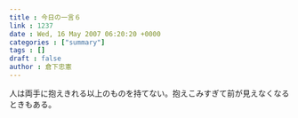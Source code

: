 ```yaml
---
title : 今日の一言６
link : 1237
date : Wed, 16 May 2007 06:20:20 +0000
categories : ["summary"]
tags : []
draft : false
author : 倉下忠憲
---
```


人は両手に抱えきれる以上のものを持てない。抱えこみすぎて前が見えなくなるときもある。<br><br>
